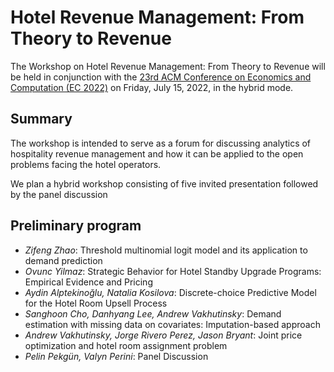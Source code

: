 <!---
your comment goes here
and here


#### the comment above is not visible

You can use the [editor on GitHub](https://github.com/AndrewVakhutinsky/RevenueManagement/edit/gh-pages/index.md) to maintain and preview the content for your website in Markdown files.

Whenever you commit to this repository, GitHub Pages will run [Jekyll](https://jekyllrb.com/) to rebuild the pages in your site, from the content in your Markdown files.

### Revenue Management: from Theory to Revenue

Markdown is a lightweight and easy-to-use syntax for styling your writing. It includes conventions for

```markdown
Syntax highlighted code block

# EC 22 Workshop
## Header 2
### Header 3

- Bulleted
- List

1. Numbered
2. List

**Bold** and _Italic_ and `Code` text

[Link](url) and ![Image](src)
```

For more details see [Basic writing and formatting syntax](https://docs.github.com/en/github/writing-on-github/getting-started-with-writing-and-formatting-on-github/basic-writing-and-formatting-syntax).

### Jekyll Themes

Your Pages site will use the layout and styles from the Jekyll theme you have selected in your [repository settings](https://github.com/AndrewVakhutinsky/RevenueManagement/settings/pages). The name of this theme is saved in the Jekyll `_config.yml` configuration file.

### Support or Contact

Having trouble with Pages? Check out our [documentation](https://docs.github.com/categories/github-pages-basics/) or [contact support](https://support.github.com/contact) and we’ll help you sort it out.
-->
# Hotel Revenue Management:  From Theory to Revenue
The Workshop on Hotel Revenue Management:  From Theory to Revenue will be held in conjunction with the [23rd ACM Conference on Economics and Computation (EC 2022)](https://ec22.sigecom.org/) on Friday, July 15, 2022, in the hybrid mode. 

## Summary
The workshop is intended to serve as a forum for discussing analytics of hospitality revenue management and how it can be applied to the open problems facing the hotel operators.

We plan a hybrid workshop consisting of five invited presentation followed by the panel discussion

## Preliminary program

- *Zifeng Zhao*:  Threshold multinomial logit model and its application to demand prediction
- *Ovunc Yilmaz*:  Strategic Behavior for Hotel Standby Upgrade Programs: Empirical Evidence and Pricing
- *Aydin Alptekinoğlu, Natalia Kosilova*: Discrete-choice Predictive Model for the Hotel Room Upsell Process
- *Sanghoon Cho, Danhyang Lee, Andrew Vakhutinsky*: Demand estimation with missing data on covariates: Imputation-based approach
- *Andrew Vakhutinsky, Jorge Rivero Perez, Jason Bryant*:  Joint price optimization and hotel room assignment problem
-  *Pelin Pekgün, Valyn Perini*: Panel Discussion

<!---

The names, contact information, and short biographies of the organizers:  
Andrew Vakhutinsky, andrew@vakhutinsky@oracle.com 
Andrew Vakhutinsky is a Consulting Member of Technical Staff at Oracle Labs, Burlington, MA.  He works in the Modeling, Simulation, and Optimization Group, which develops technology and provides internal consulting to other Oracle groups on a broad range of topics.   In his current role, Andrew is working on various Operations Research applications for a number of Oracle’s Global Business Units delivering analytics solutions in the industry-specific verticals such as Retail, Hospitality, Utilities, Food and Beverage, Construction and Engineering.  These applications include predictive demand modeling, revenue and supply chain management, price optimization, recommender systems, assignment problems, project scheduling, and prognostic machine learning.   At the same time, Andrew is actively collaborating with academic researchers at several universities including University of South Carolina, University of Michigan, Penn State, and University of Colorado as a principal investigator on the Oracle-issued grants and as a mentor to the graduate students during their internships.  
Andrew’s other research interests are in the areas of network optimization including routing and scheduling applications.   Prior to joining Oracle Andrew worked for a number of companies including United Airlines, Telcordia Technologies, BAE Systems, and Revionics.   He received his Ph.D. in Management Science from the University of Maryland, College Park and M.Sc. from Moscow Institute of Physics and Technology.  
Oracle Labs is a research and development organization within Oracle. Our research is focused on real-world outcomes: our researchers aim to develop technologies that will play a significant role in the evolution of technology and society.
Oracle offers suites of integrated applications plus secure, autonomous infrastructure in the Oracle Cloud. 
Jason Bryant, jason.bryant@oracle.com
Some might call Jason a pathological entrepreneur: “he just can’t help himself!”  Jason has founded more than ten start-ups in his career, a number that have had successful exits and others that were great learning experiences.
Currently Jason is Vice President Nor1 - Oracle Hospitality, as a result of Oracle's acquisition of Nor1 at the end of 2020.  Jason founded Nor1 in 2005, and with this experience has discovered the greatest opportunity for any business is to finally realize applicable, repeatable results from artificial intelligence efforts.   Much has been sold, yet not delivered regarding AI/ML in most industries. This is going to change dramatically and rapidly because the tools and approaches have matured and continue to evolve at an unprecedented pace.
Jason earned a Bachelor of Science degree from the University of Michigan and currently sits on a number of non-profit boards.

The names of confirmed or candidate participants:  
Zifeng Zhao:  Threshold multinomial logit model and its application to demand prediction
Ovunc Yilmaz:  Strategic Behavior for Hotel Standby Upgrade Programs: Empirical Evidence and Pricing
Aydin Alptekinoğlu, Natalia Kosilova: Discrete-choice Predictive Model for the Hotel Room Upsell Process
Sanghoon Cho, Danhyang Lee, Andrew Vakhutinsky: Demand estimation with missing data on covariates: Imputation-based approach
Andrew Vakhutinsky, Jason Bryant:  Joint price optimization and hotel room assignment problem
Pelin Pekgün, Valyn Perini: Panel Discussion
Description of the workshop theme:
Open problems in Hotel RM and how they are addressed by the OR/OM community
The reviewing process for participants: peer review within the group
The organization/format of the workshop: 
•	Five talks in the 40-minute format: 30-minute presentation + 10 minute Q&A. 
•	40-minute panel discussion: “aligning practical needs in the hotel RM with the recent theoretical advances” led by Pelin Pekgun and Valyn Perini
Any previous versions of the workshop: N/A
Required facilities for the workshop:  A/V equipment to allow video conferencing for the participants that cannot attend in person.
The desired workshop length is half day (4 hours) preferably in the morning to accommodate the participants from Europe.
Talk abstracts and Presenters’ Bios

Threshold multinomial logit model and its application to demand prediction
Zifeng Zhao
Abstract:
This paper proposes and studies the (random) threshold multinomial logit model, a discrete choice model with threshold effects. The newly proposed model incorporates the classical multinomial logit model and the recently proposed threshold Luce model as special cases. Under the threshold multinomial logit model, consumers first form their (heterogeneous) consideration set: If an alternative with significantly low utility is dominated by another one, it will not be included in the consideration set. The threshold multinomial logit model can alleviate the independence of irrelevant alternatives (IIA) property and allow more flexible substitution patterns. We characterize the optimal strategy and develop efficient solutions for the associated assortment optimization problems. Moreover, we develop maximum likelihood based estimation to calibrate the proposed threshold model and further establish its statistical properties such as asymptotic consistency and normality under mild conditions. An efficient EM algorithm is also developed to handle the scenario with incomplete sales data. Our numerical study on synthetic and real datasets shows that the new model can improve the goodness of fit and prediction accuracy of consumer choice behavior, which suggests the threshold effect should be taken into account in firms’ decision making.
Zifeng Zhao is an Assistant Professor of Business Analytics at the Mendoza College of Business, University of Notre Dame. He received B.S. in Financial Risk Management from the Chinese University of Hong Kong, and M.S. in Computer Science and Ph.D. in Statistics from the University of Wisconsin-Madison. His research focuses on advancing statistical and machine learning methods for solving business problems in revenue management and pricing. His interests include copula-based dependence modeling, functional data analysis, portfolio optimization and large-scale forecasting. His research has been funded by the National Science Foundation and has been published in top journals such as Journal of the Royal Statistical Society - Series B, Journal of Machine Learning Research, Journal of Econometrics, and INFORMS Journal on Computing. He was awarded an Honorable Mention for the American Statistical Association Zellner Thesis Award in 2019 and was a finalist for the INFORMS Workshop on Data Science best paper award in 2020. Dr. Zhao also worked as research intern at the core Data Science team in Google and Target.
Strategic Behavior for Hotel Standby Upgrade Programs: Empirical Evidence and Pricing Implications
Ovunc Yilmaz*, Mark Ferguson, Guangzhi Shang, Pelin Pekgün
*: Assistant Professor, Leeds School of Business, University of Colorado Boulder
Abstract:
Many hotels have recently started to offer standby upgrades (i.e., availability-based, discounted premium room upgrades) after the completion of booking to replace traditional front-desk upselling during check-in. However, customers, in particular loyalty members, may become knowledgeable about standby upgrades through repeated interactions, and act strategically, i.e., initially choose a standard room with the expectation of being offered a premium room discount through standby upgrades. Consequently, while enjoying the benefits of this program, hotels may face the potential cannibalization of premium sales due to such strategic behavior and need to adjust their pricing accordingly. Using a major hotel chain's 16-month booking and standby upgrades data, we empirically investigate the existence and extent of strategic customers in the context of standby upgrades. We develop a maximum likelihood estimator to estimate the percentage of customers who are strategic and find evidence of strategic behavior in three (out of eight) hotels examined. Considering both a weak-form and a strong-form strategic behavior, our estimates suggest that 12% to 42% of the loyalty customers act strategically in these three properties. We then propose a new pricing policy to help hoteliers maximize their premium room revenues from direct bookings and standby upgrade requests. This policy recommends a discounted full price, but also a higher standby upgrade price for loyalty customers, which can bring a revenue improvement of up to 19% over a policy ignoring the strategic behavior and 34% over a policy assuming that all customers are strategic -- two reasonable benchmarks without an estimate of the fraction of strategic customers. 
Ovunc Yilmaz is an assistant professor of Operations at the Leeds School of Business, University of Colorado Boulder. His area of interest is Revenue Management and Pricing, particularly innovative RM applications in the airline, hotel, and event industries. His articles have appeared in several flagship journals such as Manufacturing & Service Operations Management and Journal of Operations Management.
Before joining Leeds in 2020, Yilmaz was an assistant professor at the Mendoza College of Business at the University of Notre Dame. He completed his PhD studies at the Moore School of Business, University of South Carolina. He also has an MS degree in Operations Research from the University of North Carolina at Chapel Hill and a BS degree in Industrial Engineering from Koc University.


Discrete-choice Predictive Model for the Hotel Room Upsell Process
Aydin Alptekinoglu, Natalia Kosilova

Abstract:
Upselling is a sales technique used to motivate a customer to purchase a more expensive option than the one that the customer initially chooses. When carefully implemented, it can considerably improve revenues in the hospitality industry. We propose a simple and tractable framework based on the Multinomial Logit model (MNL) that employs the information about the customer’s initial choice to better understand their idiosyncratic reaction to an upsell offer, and compute the optimal upselling strategy of a firm providing hospitality services. We first analyze the case where the firm upsells a single product to a customer. We characterize the optimal upsell price for any product the firm may choose to offer as an upsell item. We also generalize our framework to allow the firm to offer a portfolio of upsell offers simultaneously and develop the customer choice probabilities for this case. We estimate the generalized model on a real dataset provided by our industry partner, Nor1 (now part of Oracle’s Hotel Business Unit), which provides upselling solutions in the hospitality industry. We demonstrate that our model adequately explains consumer behavior.  Contribution of our paper is two-fold. First of all, to the best of our knowledge we are the first to consider an upsell problem with multiple products. Second, we provide a tractable, convenient and readily implementable framework to calculate the optimal upsell strategy (which product to offer and at what price). Since our framework is based on MNL, the model parameters required for computing the  terms of the optimal upsell offer can be estimated by well-known techniques that practitioners already  use, and the application of our method appears straightforward.  
Aydın Alptekinoğlu is a Professor of Supply Chain Management and Robert G. Schwartz University Endowed Fellow in Business Administration at Penn State’s Smeal College of Business. He holds a Ph.D. in Operations Management from the UCLA Anderson School of Management.  His broad research interest is in three dimensions of product strategy: Variety, Price, and Availability.  That is, what products to offer, at what price, and when and how to deliver them or make them available?  The major emphasis of his research program has been on the first dimension: product variety management, which he broadly views as including retail assortment planning, mass customization, product competition, new product introduction, and “old” product deletion (aka stock keeping unit rationalization).  As a natural outgrowth of his research on product variety management, he has recently developed a strong interest in the analytics of choice and returns – often a consequence of choice mismatches that emanate from lack of variety.  He is currently teaching a capstone course to Smeal seniors majoring in supply chain management, and a Ph.D. course on the tools (e.g., discrete choice theory) and topics (e.g., product variety management) that fall under operations-marketing interface research.  He is also serving as the Director of Research at Penn State’s Center for Supply Chain Research.

Demand estimation with missing data on covariates: Imputation-based approach
Sanghoon Cho, Danhyang Lee, Andrew Vakhutinsky*
Affiliation: 
1. Department of Management Science, Darla Moore School of Business, University of South Carolina
2. Department of Information Systems, Statistics and Management Science, Culverhouse College of Business, University of Alabama
3. Oracle Labs

Abstract:
Discrete choice modeling has been widely used in academia and industry to understand the demand of customers for a product. When collecting data for demand estimation, however, it is often found that only purchased product records are available in practice. In the hotel industry, for example, booking records such as purchased rooms, purchased room prices, and purchased room features are only observed, while prices of other alternative rooms available when a purchase is made (that is, prices of alternative rooms in a choice set) are not recorded. In this case, discrete choice models are not applicable unless prices and other features of alternative rooms in a choice set are imputed. One may use historical data, which also consists of purchased records but was collected during a previous time period, to impute those alternative room features. However, without adjusting for heterogeneity between the current and historical data due to the time lag, naïve imputation based on historical data could bring another source of bias. In this study, we propose a semiparametric model approach based on joint modeling for demand patterns and features of products in a choice set from the two different data sources. Imputation for missing data is embedded in the process of estimating the model parameters, which adjusts for the bias associated with such partially missing information. We apply our proposed method to a real hotel transaction dataset provided by Oracle Hospitality Global Business Unit.  



Joint price optimization and hotel room assignment problem
Andrew Vakhutinsky, Jason Bryant
Abstract:
The hotel room assignment problem is an NP-hard problem that in some situations the hotel operator has to solve online as the future demand may not be known even on the arrival day.  In addition to that, the hotel operator may be offering paid upgrade to some customers, which makes the demand even more uncertain.  We formulate the room assignment problem as the joint revenue and inventory management problem and propose solution methods to optimize the price for both initial booking and check-in upgrade when the inventory is constrained for one or more hotel room categories.   We develop our approach to be independent of the underlying demand model and consider its long-term and real-time implementations.  We also discuss special business cases like pricing of the last room availability condition in the negotiated account rates.   Finally, we present the results of the computational experiments using real-life hotel booking data.

Panel Discussion:
Dr. Pelin Pekgün is an associate professor of management science in the Darla Moore School of Business at the University of South Carolina. She also serves as the Faculty Director for the Master of Science in Business Analytics program. Her research interests include applications of management science and operations research in pricing and revenue management, supply chain management, marketing/operations interface and humanitarian operations. Prior to joining academia, she led the operations research team in North America at JDA Software’s Pricing and Revenue Management Group, where she worked in various projects in retail, hospitality, passenger travel and other leisure industries. Her work with the Carlson Rezidor Hotel Group on stay night price optimization was a finalist for the 2012 INFORMS Franz Edelman Award. She currently serves as an Associate Editor for Manufacturing & Service Operations Management, INFORMS Journal on Applied Analytics and Decision Sciences, and as the VP of Membership and Professional Recognition in the INFORMS Board of Directors. Dr. Pekgün holds M.S. and Ph.D. degrees in industrial and systems engineering from Georgia Institute of Technology, and B.S. and M.S. degrees in industrial engineering from Bogazici University in Istanbul, Turkey. 

-->
